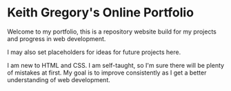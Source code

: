 # Keith Gregory's Online Portfolio
<p>Welcome to my portfolio, this is a repository website build for my projects and progress in web development.</p>
<p>I may also set placeholders for ideas for future projects here.</p>
<p>I am new to HTML and CSS.  I am self-taught, so I'm sure there will be plenty of mistakes at first.  My goal is to improve consistently as I get a better understanding of web development.</p>
